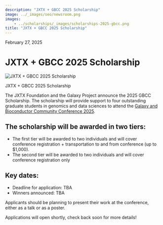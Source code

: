 ```yaml
---
description: "JXTX + GBCC 2025 Scholarship"
image: ../_images/seo/newsroom.png
images:
    - ../scholarships/_images/scholarships-2025-gbcc.png
title: "JXTX + GBCC 2025 Scholarship"
---
```


<Date>February 27, 2025</Date>

# JXTX + GBCC 2025 Scholarship

<Image alt="JXTX + GBCC 2025 Scholarship" image={props.images[0]}></Image>

<figcaption>JXTX + GBCC 2025 Scholarship</figcaption>


The JXTX Foundation and the Galaxy Project announce the 2025 GBCC Scholarship. The scholarship will provide support to four outstanding graduate students in genomics and data sciences to attend the [Galaxy and Bioconductor Community Conference 2025](https://gbcc2025.org).

## The scholarship will be awarded in two tiers:

- The first tier will be awarded to two individuals and will cover conference registration + transportation to and from conference (up to $1,000). 
- The second tier will be awarded to two individuals and will cover conference registration only

## Key dates:

- Deadline for application: TBA
- Winners announced: TBA

Applicants should be planning to present their work at the conference, either as a talk or as a poster.

Applications will open shortly, check back soon for more details!
